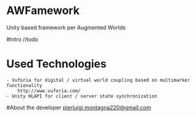 # AWFamework
Unity based framework per Augmented Worlds

#Intro
//todo

# Used Technologies
	- Vuforia for digital / virtual world coupling based on multimarker functionality
		http://www.vuforia.com/
	- Unity HLAPI for client / server state synchronization

#About the developer
pierluigi.montagna220@gmail.com

